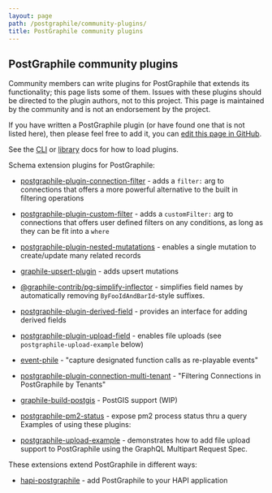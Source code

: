 ```yaml
---
layout: page
path: /postgraphile/community-plugins/
title: PostGraphile community plugins
---
```


## PostGraphile community plugins

Community members can write plugins for PostGraphile that extends its
functionality; this page lists some of them. Issues with these plugins should
be directed to the plugin authors, not to this project. This page is maintained
by the community and is not an endorsement by the project.

If you have written a PostGraphile plugin (or have found one that is not listed
here), then please feel free to add it, you can [edit this page in GitHub](https://github.com/graphile/graphile.github.io/edit/develop/src/pages/postgraphile/community-plugins.md).

See the [CLI](https://www.graphile.org/postgraphile/usage-cli/) or
[library](https://www.graphile.org/postgraphile/usage-library/) docs for how to
load plugins.

Schema extension plugins for PostGraphile:

* [postgraphile-plugin-connection-filter](https://github.com/graphile-contrib/postgraphile-plugin-connection-filter) - adds a `filter:` arg to connections that offers a more powerful alternative to the built in filtering operations
* [postgraphile-plugin-custom-filter](https://github.com/RoadRunnerEngineering/postgraphile-plugin-custom-filter) - adds a `customFilter:` arg to connections that offers user defined filters on any conditions, as long as they can be fit into a `where`
* [postgraphile-plugin-nested-mutatations](https://github.com/mlipscombe/postgraphile-plugin-nested-mutations) - enables a single mutation to create/update many related records
* [graphile-upsert-plugin](https://github.com/einarjegorov/graphile-upsert-plugin/blob/master/index.js) - adds upsert mutations
* [@graphile-contrib/pg-simplify-inflector](https://github.com/graphile-contrib/pg-simplify-inflector) - simplifies field names by automatically removing `ByFooIdAndBarId`-style suffixes.
* [postgraphile-plugin-derived-field](https://github.com/mattbretl/postgraphile-plugin-derived-field) - provides an interface for adding derived fields
* [postgraphile-plugin-upload-field](https://github.com/mattbretl/postgraphile-plugin-upload-field) - enables file uploads (see `postgraphile-upload-example` below)
* [event-phile](https://github.com/stlbucket/event-phile) - "capture designated function calls as re-playable events"
* [postgraphile-plugin-connection-multi-tenant](https://github.com/deden/postgraphile-plugin-connection-multi-tenant) - "Filtering Connections in PostGraphile by Tenants"
* [graphile-build-postgis](https://github.com/singingwolfboy/graphile-build-postgis) - PostGIS support (WIP)
* [postgraphile-pm2-status](https://github.com/stlbucket/phile-starter/blob/master/api/src/graphile-extensions/pm2Status.js) - expose pm2 process status thru a query
  Examples of using these plugins:

* [postgraphile-upload-example](https://github.com/mattbretl/postgraphile-upload-example) - demonstrates how to add file upload support to PostGraphile using the GraphQL Multipart Request Spec.

These extensions extend PostGraphile in different ways:

* [hapi-postgraphile](https://github.com/mshick/hapi-postgraphile) - add PostGraphile to your HAPI application
